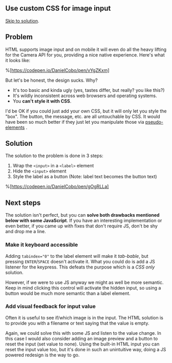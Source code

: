 ## Use custom CSS for image input

<a href="#solution">Skip to solution</a>.

## Problem

HTML supports image input and on mobile it will even do all the heavy lifting for the Camera API for you, providing a nice native experience. Here's what it looks like:

%[https://codepen.io/DanielCobo/pen/vYgZKxm]

But let's be honest, the design sucks. Why?

- It's too basic and kinda ugly (yes, tastes differ, but really? you like this?) 
- It's wildly inconsistent across web browsers and operating systems. 
- You __can't style it with CSS__.

I'd be OK if you could just add your own CSS, but it will only let you style the "box". The button, the message, etc. are all untouchable by CSS. It would have been so much better if they just let you manipulate those via  [pseudo-elements][1] .

<h2 id="solution">Solution</h2>

The solution to the problem is done in 3 steps:
1. Wrap the `<input>` in a `<label>` element
2. Hide the `<input>` element
3. Style the label as a button (Note: label text becomes the button text)

%[https://codepen.io/DanielCobo/pen/gOgRLLa]

## Next steps
The solution isn't perfect, but you can __solve both drawbacks mentioned below with some JavaScript__. If you have an interesting implementation or even better, if you came up with fixes that don't require JS, don't be shy and drop me a line.

### Make it keyboard accessible
Adding `tabindex="0"` to the label element will make it _tab-bable_, but pressing `ENTER`/`SPACE` doesn't activate it. What you could do is add a JS listener for the keypress. This defeats the purpose which is a _CSS only_ solution. 

However, if we were to use JS anyway we might as well be more semantic. Keep in mind clicking this control will activate the hidden input, so using a button would be much more semantic than a label element. 

### Add visual feedback for input value
Often it is useful to see if/which image is in the input. The HTML solution is to provide you with a filename or text saying that the value is empty. 

Again, we could solve this with some JS and listen to the value change. In this case I would also consider adding an image preview and a button to reset the input (set value to none). Using the built-in HTML input you can reset the input value too, but it's done in such an unintuitive way, doing a JS powered redesign is the way to go. 

[1]: https://developer.mozilla.org/en-US/docs/Web/CSS/Pseudo-elements "CSS pseudo-elements"
